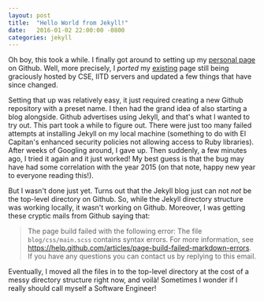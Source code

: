 ```yaml
---
layout: post
title:  "Hello World from Jekyll!"
date:   2016-01-02 22:00:00 -0800
categories: jekyll
---
```

Oh boy, this took a while. I finally got around to setting up my [personal page][] on Github.
Well, more precisely, I _ported_ my [existing][] page still being graciously hosted by CSE, IITD servers and updated a few things that have since changed.

Setting that up was relatively easy, it just required creating a new Github repository with a preset name. I then had the grand idea of also starting a blog alongside.
Github advertises using Jekyll, and that's what I wanted to try out. This part took a while to figure out. There were just too many failed attempts at installing
Jekyll on my local machine (something to do with El Capitan's enhanced security policies not allowing access to Ruby libraries). After weeks of Googling around, I gave up.
Then suddenly, a few minutes ago, I tried it again and it just worked! My best guess is that the bug may have had some correlation with the year 2015 (on that note, happy new year to everyone reading this!).

But I wasn't done just yet. Turns out that the Jekyll blog just can not _not_ be the top-level directory on Github. So, while the Jekyll directory structure was working locally, it wasn't working on Github.
Moreover, I was getting these cryptic mails from Github saying that:

> The page build failed with the following error: The file `blog/css/main.scss`
contains syntax errors. For more information, see
https://help.github.com/articles/page-build-failed-markdown-errors. If you have
any questions you can contact us by replying to this email.

Eventually, I moved all the files in to the top-level directory at the cost of a messy directory structure right now, and voilà!
Sometimes I wonder if I really should call myself a Software Engineer!

[personal page]: http://xenophene.github.io/personal.html "My page"
[existing]: http://www.cse.iitd.ernet.in/~cs5080224
